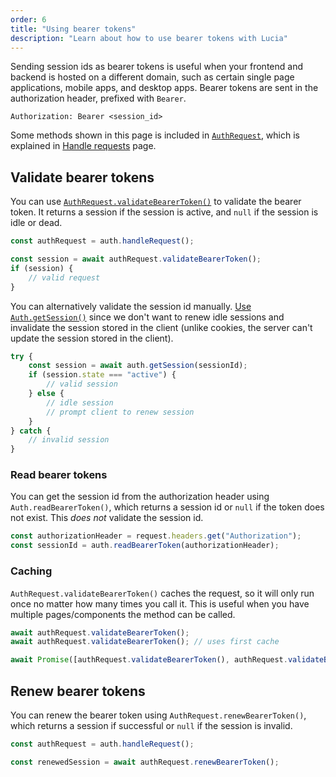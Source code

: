 ```yaml
---
order: 6
title: "Using bearer tokens"
description: "Learn about how to use bearer tokens with Lucia"
---
```


Sending session ids as bearer tokens is useful when your frontend and backend is hosted on a different domain, such as certain single page applications, mobile apps, and desktop apps. Bearer tokens are sent in the authorization header, prefixed with `Bearer`.

```http
Authorization: Bearer <session_id>
```

Some methods shown in this page is included in [`AuthRequest`](), which is explained in [Handle requests]() page.

## Validate bearer tokens

You can use [`AuthRequest.validateBearerToken()`]() to validate the bearer token. It returns a session if the session is active, and `null` if the session is idle or dead.

```ts
const authRequest = auth.handleRequest();

const session = await authRequest.validateBearerToken();
if (session) {
	// valid request
}
```

You can alternatively validate the session id manually. [Use `Auth.getSession()`]() since we don't want to renew idle sessions and invalidate the session stored in the client (unlike cookies, the server can't update the session stored in the client).

```ts
try {
	const session = await auth.getSession(sessionId);
	if (session.state === "active") {
		// valid session
	} else {
		// idle session
		// prompt client to renew session
	}
} catch {
	// invalid session
}
```

### Read bearer tokens

You can get the session id from the authorization header using `Auth.readBearerToken()`, which returns a session id or `null` if the token does not exist. This _does not_ validate the session id.

```ts
const authorizationHeader = request.headers.get("Authorization");
const sessionId = auth.readBearerToken(authorizationHeader);
```

### Caching

`AuthRequest.validateBearerToken()` caches the request, so it will only run once no matter how many times you call it. This is useful when you have multiple pages/components the method can be called.

```ts
await authRequest.validateBearerToken();
await authRequest.validateBearerToken(); // uses first cache
```

```ts
await Promise([authRequest.validateBearerToken(), authRequest.validateBearerToken()]); // only runs once
```

## Renew bearer tokens

You can renew the bearer token using `AuthRequest.renewBearerToken()`, which returns a session if successful or `null` if the session is invalid.

```ts
const authRequest = auth.handleRequest();

const renewedSession = await authRequest.renewBearerToken();
```
